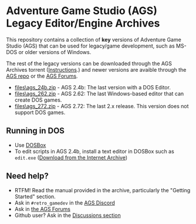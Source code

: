 # Adventure Game Studio (AGS) Legacy Editor/Engine Archives

This repository contains a collection of **key** versions of Adventure Game Studio (AGS) that can be used for legacy/game development, such as MS-DOS or older versions of Windows.

The rest of the legacy versions can be downloaded through the AGS Archives torrent ([Instructions](https://www.adventuregamestudio.co.uk/forums/ags-archives/ags-archives-archive-torrent/).) and newer versions are avaible through the [AGS repo](https://github.com/adventuregamestudio/ags/releases) or the [AGS Forums](https://www.adventuregamestudio.co.uk/forums/ags-engine-editor-releases/).

* [files\ags_24b.zip](https://raw.githubusercontent.com/edmundito/ags-legacy-archives/refs/heads/main/files/ags_24b.zip) - AGS 2.4b: The last version with a DOS Editor.
* [files\ags_262.zip](https://raw.githubusercontent.com/edmundito/ags-legacy-archives/refs/heads/main/files/ags_262.zip) - AGS 2.62: The last Windows-based editor that can create DOS games.
* [files\ags_272.zip](https://raw.githubusercontent.com/edmundito/ags-legacy-archives/refs/heads/main/files/ags_272.zip) - AGS 2.72: The last 2.x release. This version does not support DOS games.
  
## Running in DOS

* Use [DOSBox](https://www.dosbox.com)
* To edit scripts in AGS 2.4b, install a text editor in DOSBox such as `edit.exe` ([Download from the Internet Archive](https://archive.org/details/ms-dos-editor))

## Need help?

* RTFM! Read the manual provided in the archive, particularly the "Getting Started" section.
* Ask in `#retro_gamedev` in the [AGS Discord](https://discord.com/channels/221047797292597249/1412451171964289214)
* Ask in [the AGS Forums](https://www.adventuregamestudio.co.uk/forums/beginners-technical-questions/)
* Github user? Ask in the [Discussions section](https://github.com/agscommunity/ags-legacy-archives/discussions)
